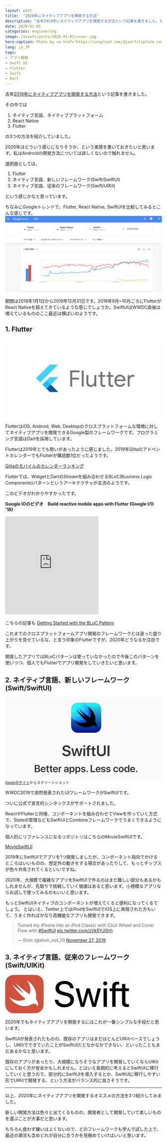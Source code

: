 ```yaml
---
layout: post
title:  "2020年にネイティブアプリを開発する方法"
description: "去年2019年にネイティブアプリを開発する方法という記事を書きました。その中では1. ネイティブ言語、ネイティブプラットフォーム, 2. React Native, 3. Flutterの3つの方法を紹介していました。2020年はどういう感じになりそうか、という実感を書いておきたいと思います。"
date: 2020-01-01
categories: engineering
image: /assets/posts/2020-01-01/cover.jpg
hero-caption: Photo by <a href="https://unsplash.com/@joelfilip?utm_source=unsplash&utm_medium=referral&utm_content=creditCopyText">Joel Filipe</a> on <a href="https://unsplash.com/s/photos/building?utm_source=unsplash&utm_medium=referral&utm_content=creditCopyText">Unsplash</a>
lang: ja_JP
tags:
- アプリ開発
- Swift UI
- Flutter
- Swift
- Dart
---
```


去年[2019年にネイティブアプリを開発する方法](/engineering/2019/01/05/build-a-native-app-in-2019.html)という記事を書きました。

その中では

1. ネイティブ言語、ネイティブプラットフォーム
2. React Native
3. Flutter

の3つの方法を紹介していました。

2020年はどういう感じになりそうか、という実感を書いておきたいと思います。私はAndroidの開発方法については詳しくないので触れません。

選択肢としては、

1. Flutter
2. ネイティブ言語、新しいフレームワーク(Swift/SwiftUI)
3. ネイティブ言語、従来のフレームワーク(Swift/UIKit)

という感じかなと思っています。

ちなみにGoogleトレンドで、Flutter, React Native, SwiftUIを比較してみるとこんな感じです。
![Compare](/assets/posts/2020-01-01/compare.png "Compare")

期間は2018年1月1日から2019年12月31日です。2019年9月~10月ごろにFlutterがReact Nativeを超えてきているような感じでしょうか。SwiftUIはWWDC直後は増えているもののここ最近は横ばいのようです。

## 1. Flutter

![Flutter](/assets/posts/2020-01-01/flutter.png "Flutter")

FlutterはiOS, Android, Web, Desktopのクロスプラットフォームな環境に対してネイティブアプリを開発できるGoogle製のフレームワークです。プログラミング言語はDartを採用しています。

Flutterは2019年とても勢いがあったように感じました。2019年QiitaのアドベントカレンダーでもFlutterが購読数1位だったようです。

[Qiitaのモバイルのカレンダーランキング](https://qiita.com/advent-calendar/2019/ranking/subscriptions/categories/mobile)

Flutterでは、WidgetとDartのStreamを組み合わせるBLoC(Business Logic Components)パターンというアーキテクチャが主流のようです。

このビデオがわかりやすかったです。

**Google IOのビデオ　Build reactive mobile apps with Flutter (Google I/O '18)**

<iframe class="w-100" height="315" src="https://www.youtube.com/embed/RS36gBEp8OI" frameborder="0" allow="accelerometer; autoplay; encrypted-media; gyroscope; picture-in-picture" allowfullscreen></iframe>

こちらの記事も
[Getting Started with the BLoC Pattern](https://www.raywenderlich.com/4074597-getting-started-with-the-bloc-pattern)

これまでのクロスプラットフォームアプリ開発のフレームワークとは違った盛り上がりを見せているな、と言う印象のFlutterですが、2020年どうなるか注目です。

開発したアプリではBLoCパターンは使っていなかったので今後このパターンを使いつつ、個人でもFlutterでアプリ開発をしていきたいと思います。


## 2. ネイティブ言語、新しいフレームワーク(Swift/SwiftUI)

![SwiftUI](/assets/posts/2020-01-01/swiftui.png "SwiftUI")
<small>[Appleのサイト](https://developer.apple.com/xcode/swiftui/)からスクリーンショット</small>

WWDC2019で突然発表されたUIフレームワークがSwiftUIです。

ついに公式で宣言的シンタックスがサポートされました。

ReactやFlutterと同様、コンポーネントを組み合わせてViewを作っていく方式で、Stateの管理などもSwiftUIとCombineフレームワークでうまくできるようになっています。

個人的にリファレンスになるリポジトリはこちらのMovieSwiftUIです。

[MovieSwiftUI](https://github.com/Dimillian/MovieSwiftUI)

2019年にSwiftUIでアプリを1つ開発しましたが、コンポーネント指向でかけるところはいいものの、想定外の動きをする場合があったりして、もっとチップスが色々共有されてくるといいですね。

2020年、大規模で複雑なアプリをSwiftUIで作るのはまだ難しい部分もあるかもしれませんが、先取りで挑戦していく価値はあると思います。小規模なアプリならお試しで使ってみるのもいいと思います。

もっとSwiftUIネイティブのコンポーネントが増えてくると便利になってくるでしょう。
とはいえ、Twitter上ではiPodをSwiftUIでiOS上に再現された方もいて、うまく作ればかなり高機能なアプリも開発できます。

<blockquote class="twitter-tweet"><p lang="en" dir="ltr">Turned my iPhone into an iPod Classic with Click Wheel and Cover Flow with <a href="https://twitter.com/hashtag/SwiftUI?src=hash&amp;ref_src=twsrc%5Etfw">#SwiftUI</a> <a href="https://t.co/zVk5YJj0rh">pic.twitter.com/zVk5YJj0rh</a></p>&mdash; Elvin (@elvin_not_11) <a href="https://twitter.com/elvin_not_11/status/1199717678908366854?ref_src=twsrc%5Etfw">November 27, 2019</a></blockquote> <script async src="https://platform.twitter.com/widgets.js" charset="utf-8"></script>


## 3. ネイティブ言語、従来のフレームワーク(Swift/UIKit)

![Swift](/assets/posts/2019-01-05/swift.jpeg "Swift")

2020年でもネイティブアプリを開発するにはこれが一番シンプルな手段だと思います。

SwiftUIが発表されたものの、既存のアプリはまだほとんどUIKitベースでしょうし、UIKitでできていたことがSwiftUIだとなかなかできない、といったこともまだあるかなと思います。

既存のアプリがあったり、大規模になりそうなアプリを開発していくならUIKitにしておく方が安全かもしれません。とはいえ長期的に考えるとSwiftUIに移行していくと思うので、部分的にSwiftUIを導入するとか、SwiftUIに移行しやすい形でUIKitで開発する、という方法がバランス的に良さそうです。

---

以上、2020年にネイティブアプリを開発するオススメの方法を3つ紹介してみました。

新しい開発方法は色々と出てくるものの、開発者として開発していて楽しいものを選ぶことが大事だと思います。

もちろん食わず嫌いはよくないので、どのフレームワークも学んで試した上で、最近の潮流も含めどれが自分に合うかを見極めていけばいいと思います。